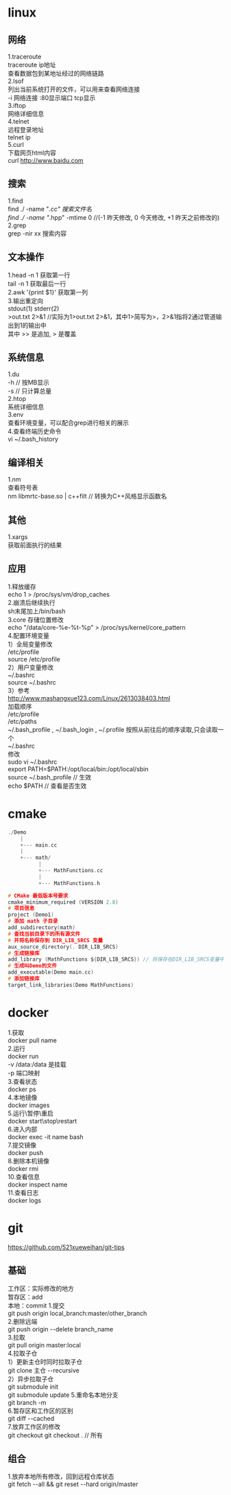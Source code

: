 # linux

## 网络

1.traceroute  
traceroute ip地址  
查看数据包到某地址经过的网络链路  
2.lsof   
列出当前系统打开的文件，可以用来查看网络连接  
-i 网络连接 :80显示端口 tcp显示  
3.iftop  
网络详细信息  
4.telnet  
远程登录地址  
telnet ip  
5.curl  
下载网页html内容  
curl http://www.baidu.com  

## 搜索

1.find  
find ./ -name "*.cc" 搜索文件名  
find ./ -name "*.hpp" -mtime 0 //(-1 昨天修改, 0 今天修改, +1 昨天之前修改的)
2.grep  
grep -nir xx 搜索内容  

## 文本操作

1.head -n 1 获取第一行  
  tail -n 1 获取最后一行  
2.awk '{print $1}' 获取第一列  
3.输出重定向  
stdout(1) stderr(2)  
\>out.txt 2>&1 //实际为1>out.txt 2>&1，其中1>简写为>，2>&1指将2通过管道输出到1的输出中  
其中 >> 是追加, > 是覆盖  

## 系统信息

1.du  
-h // 按MB显示  
-s // 只计算总量  
2.htop  
系统详细信息  
3.env  
查看环境变量，可以配合grep进行相关的展示  
4.查看终端历史命令  
vi ~/.bash_history  

## 编译相关

1.nm  
查看符号表  
nm libmrtc-base.so | c++filt // 转换为C++风格显示函数名  

## 其他

1.xargs  
获取前面执行的结果

## 应用

1.释放缓存  
echo 1 > /proc/sys/vm/drop_caches  
2.崩溃后继续执行  
sh末尾加上/bin/bash  
3.core 存储位置修改  
echo "/data/core-%e-%t-%p" > /proc/sys/kernel/core_pattern  
4.配置环境变量  
1）全局变量修改  
/etc/profile  
source /etc/profile  
2）用户变量修改  
~/.bashrc  
source ~/.bashrc  
3）参考  
<http://www.mashangxue123.com/Linux/2613038403.html>  
加载顺序  
/etc/profile  
/etc/paths  
~/.bash_profile , ~/.bash_login , ~/.profile 按照从前往后的顺序读取,只会读取一个  
~/.bashrc  
修改  
sudo vi ~/.bashrc  
export PATH=$PATH:/opt/local/bin:/opt/local/sbin  
source ~/.bash_profile // 生效  
echo $PATH // 查看是否生效

# cmake

```c
./Demo
    |
    +--- main.cc
    |
    +--- math/
          |
          +--- MathFunctions.cc
          |
          +--- MathFunctions.h

# CMake 最低版本号要求
cmake_minimum_required (VERSION 2.8)
# 项目信息
project (Demo1)
# 添加 math 子目录
add_subdirectory(math)
# 查找当前目录下的所有源文件
# 并将名称保存到 DIR_LIB_SRCS 变量
aux_source_directory(. DIR_LIB_SRCS)
# 生成链接库
add_library (MathFunctions ${DIR_LIB_SRCS}) // 将保存在DIR_LIB_SRCS变量中的文件都生成链接库
# 生成叫Demo的文件
add_executable(Demo main.cc)
# 添加链接库
target_link_libraries(Demo MathFunctions)
```

# docker

1.获取  
docker pull name  
2.运行  
docker run  
-v /data:/data 是挂载  
-p 端口映射  
3.查看状态  
docker ps  
4.本地镜像  
docker images  
5.运行\暂停\重启  
docker start\stop\restart  
6.进入内部  
docker exec -it name bash  
7.提交镜像  
docker push  
8.删除本机镜像  
docker rmi  
10.查看信息  
docker inspect name  
11.查看日志  
docker logs

# git

<https://github.com/521xueweihan/git-tips>  

## 基础

工作区：实际修改的地方  
暂存区：add  
本地：commit
1.提交  
git push origin local_branch:master/other_branch  
2.删除远端  
git push origin --delete branch_name  
3.拉取  
git pull origin master:local  
4.拉取子仓  
1）更新主仓时同时拉取子仓  
git clone 主仓 --recursive  
2）异步拉取子仓  
git submodule init  
git submodule update 
5.重命名本地分支  
git branch -m <new-branch-name>  
6.暂存区和工作区的区别  
git diff --cached  
7.放弃工作区的修改  
git checkout <file name>
git checkout . // 所有  
  
## 组合

1.放弃本地所有修改，回到远程仓库状态  
git fetch --all && git reset --hard origin/master  